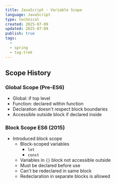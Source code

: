 ```yaml
---
title: JavaScript - Variable Scope
language: JavaScript
type: technical
created: 2025-07-09
updated: 2025-07-09
publish: true
tags:
  - 
  - spring
  - tag-trek
---
```


## Scope History
### Global Scope (Pre-ES6)
- Global: if top level
- Function: declared within function
- Declaration doesn't respect block boundaries
- Accessible outside block if declared inside
    
  
### Block Scope ES6 (2015)  
- Introduced block scope
    - Block-scoped variables
        - `let`
        - `const`
    - Variables in `{}` block not accessible outside  
    - Must be declared before use
    - Can't be redeclared in same block
    - Redeclaration in separate blocks is allowed